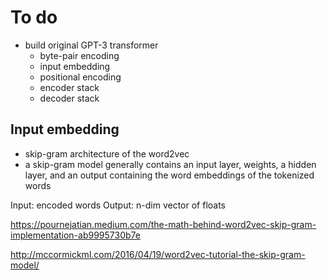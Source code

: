 # To do

- build original GPT-3 transformer
  - byte-pair encoding
  - input embedding
  - positional encoding
  - encoder stack
  - decoder stack

## Input embedding

- skip-gram architecture of the word2vec
- a skip-gram model generally contains an input layer, weights, a hidden layer, and an output containing the word embeddings of the tokenized words

Input: encoded words
Output: n-dim vector of floats


https://pournejatian.medium.com/the-math-behind-word2vec-skip-gram-implementation-ab9995730b7e

http://mccormickml.com/2016/04/19/word2vec-tutorial-the-skip-gram-model/

